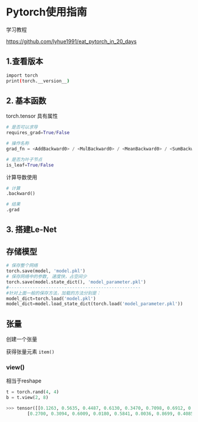 # Pytorch使用指南

学习教程

https://github.com/lyhue1991/eat_pytorch_in_20_days

## 1.查看版本

```bash
import torch
print(torch.__version__)
```



## 2. 基本函数

torch.tensor 具有属性

```python
# 是否可以求导
requires_grad=True/False 

# 操作名称
grad_fn = <AddBackward0> / <MulBackward0> / <MeanBackward0> / <SumBackward0>

# 是否为叶子节点
is_leaf=True/False
```

计算导数使用

```python
# 计算
.backward()

# 结果
.grad
```



## 3. 搭建Le-Net







## 存储模型

```python
# 保存整个网络
torch.save(model, 'model.pkl') 
# 保存网络中的参数, 速度快，占空间少
torch.save(model.state_dict(), 'model_parameter.pkl')
#--------------------------------------------------
#针对上面一般的保存方法，加载的方法分别是：
model_dict=torch.load('model.pkl')
model_dict=model.load_state_dict(torch.load('model_parameter.pkl'))
```





## 张量

创建一个张量



获得张量元素 `item()`





### view()

相当于reshape

```python
t = torch.rand(4, 4)
b = t.view(2, 8)

>>> tensor([[0.1263, 0.5635, 0.4487, 0.6130, 0.3470, 0.7098, 0.6912, 0.9653],
        [0.2700, 0.3094, 0.6009, 0.0180, 0.5841, 0.0036, 0.8699, 0.4085]])
```

